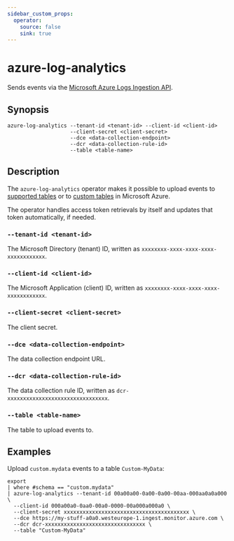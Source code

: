 ```yaml
---
sidebar_custom_props:
  operator:
    source: false
    sink: true
---
```


# azure-log-analytics

Sends events via the [Microsoft Azure Logs Ingestion API][api].

[api]: https://learn.microsoft.com/en-us/azure/azure-monitor/logs/logs-ingestion-api-overview

## Synopsis

```
azure-log-analytics --tenant-id <tenant-id> --client-id <client-id>
                    --client-secret <client-secret>
                    --dce <data-collection-endpoint>
                    --dcr <data-collection-rule-id>
                    --table <table-name>
```

## Description

The `azure-log-analytics` operator makes it possible to upload events to
[supported tables][supported] or to [custom tables][custom] in Microsoft Azure.

[supported]: https://learn.microsoft.com/en-us/azure/azure-monitor/logs/logs-ingestion-api-overview#supported-tables
[custom]: https://learn.microsoft.com/en-us/azure/azure-monitor/logs/create-custom-table?tabs=azure-portal-1%2Cazure-portal-2%2Cazure-portal-3#create-a-custom-table

The operator handles access token retrievals by itself and updates that token
automatically, if needed.

### `--tenant-id <tenant-id>`

The Microsoft Directory (tenant) ID, written as
`xxxxxxxx-xxxx-xxxx-xxxx-xxxxxxxxxxxx`.

### `--client-id <client-id>`

The Microsoft Application (client) ID, written as
`xxxxxxxx-xxxx-xxxx-xxxx-xxxxxxxxxxxx`.

### `--client-secret <client-secret>`

The client secret.

### `--dce <data-collection-endpoint>`

The data collection endpoint URL.

### `--dcr <data-collection-rule-id>`

The data collection rule ID, written as `dcr-xxxxxxxxxxxxxxxxxxxxxxxxxxxxxxxx`.

### `--table <table-name>`

The table to upload events to.

## Examples

Upload `custom.mydata` events to a table `Custom-MyData`:

```
export
| where #schema == "custom.mydata"
| azure-log-analytics --tenant-id 00a00a00-0a00-0a00-00aa-000aa0a0a000 \
  --client-id 000a00a0-0aa0-00a0-0000-00a000a000a0 \
  --client-secret xxxxxxxxxxxxxxxxxxxxxxxxxxxxxxxxxxxxxxxx \
  --dce https://my-stuff-a0a0.westeurope-1.ingest.monitor.azure.com \
  --dcr dcr-xxxxxxxxxxxxxxxxxxxxxxxxxxxxxxxx \
  --table "Custom-MyData"
```
